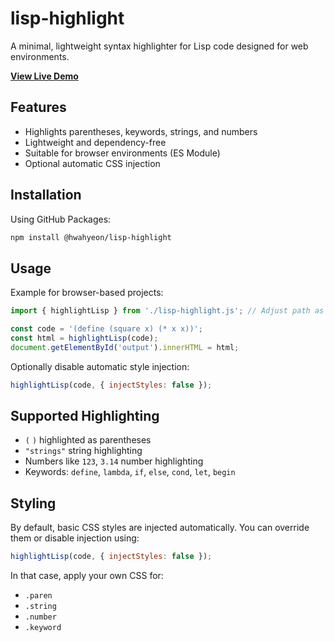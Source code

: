 # lisp-highlight

A minimal, lightweight syntax highlighter for Lisp code designed for web environments.

[**View Live Demo**](https://hwahyeon.github.io/lisp-highlight/)

## Features

- Highlights parentheses, keywords, strings, and numbers
- Lightweight and dependency-free
- Suitable for browser environments (ES Module)
- Optional automatic CSS injection

## Installation

Using GitHub Packages:

```bash
npm install @hwahyeon/lisp-highlight
```

## Usage

Example for browser-based projects:

```js
import { highlightLisp } from './lisp-highlight.js'; // Adjust path as needed

const code = '(define (square x) (* x x))';
const html = highlightLisp(code);
document.getElementById('output').innerHTML = html;
```

Optionally disable automatic style injection:

```js
highlightLisp(code, { injectStyles: false });
```

## Supported Highlighting

- `(` `)` highlighted as parentheses
- `"strings"` string highlighting
- Numbers like `123`, `3.14` number highlighting
- Keywords: `define`, `lambda`, `if`, `else`, `cond`, `let`, `begin`

## Styling

By default, basic CSS styles are injected automatically. You can override them or disable injection using:

```js
highlightLisp(code, { injectStyles: false });
```

In that case, apply your own CSS for:

- `.paren`
- `.string`
- `.number`
- `.keyword`
